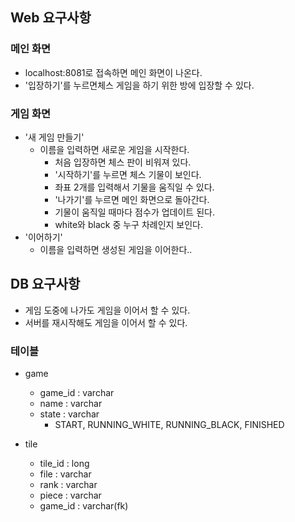 ## Web 요구사항

### 메인 화면
- localhost:8081로 접속하면 메인 화면이 나온다.
- '입장하기'를 누르면체스 게임을 하기 위한 방에 입장할 수 있다.

### 게임 화면
- '새 게임 만들기'
  - 이름을 입력하면 새로운 게임을 시작한다.
    - 처음 입장하면 체스 판이 비워져 있다.
    - '시작하기'를 누르면 체스 기물이 보인다.
    - 좌표 2개를 입력해서 기물을 움직일 수 있다.
    - '나가기'를 누르면 메인 화면으로 돌아간다.
    - 기물이 움직일 때마다 점수가 업데이트 된다.
    - white와 black 중 누구 차례인지 보인다.
- '이어하기'
  - 이름을 입력하면 생성된 게임을 이어한다..

## DB 요구사항
- 게임 도중에 나가도 게임을 이어서 할 수 있다.
- 서버를 재시작해도 게임을 이어서 할 수 있다.

### 테이블
- game
  - game_id : varchar
  - name : varchar
  - state : varchar
    - START, RUNNING_WHITE, RUNNING_BLACK, FINISHED

- tile
  - tile_id : long
  - file : varchar
  - rank : varchar
  - piece : varchar
  - game_id : varchar(fk)